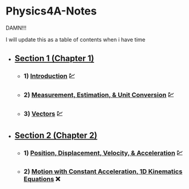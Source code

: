 # Physics4A-Notes
DAMN!!!

I will update this as a table of contents when i have time
- ## [Section 1 (Chapter 1)](/Section%201%20(Chapter%201)/)
	- ###  1) [Introduction](/Section%201%20(Chapter%201)/(1)%20Introduction/) 💹
	- ### 2) [Measurement, Estimation, & Unit Conversion](/Section%201%20(Chapter%201)/(2)%20Measurement,%20Estimation,%20&%20Unit%20Conversion/) 💹
	- ### 3) [Vectors](/Section%201%20(Chapter%201)/(3)%20Vectors/) 💹
- ## [Section 2 (Chapter 2)](/Section%202%20(Chapter%202)/)
	- ### 1) [Position, Displacement, Velocity, & Acceleration](/Section%202%20(Chapter%202)/(1)%20Position,%20Displacement,%20Velocity,%20&%20Acceleration/) 💹
	- ### 2) [Motion with Constant Acceleration, 1D Kinematics Equations](/Section%202%20(Chapter%202)/(2)%20Motion%20with%20Constant%20Acceleration,%201D%20Kinematic%20Equations/) ❌
